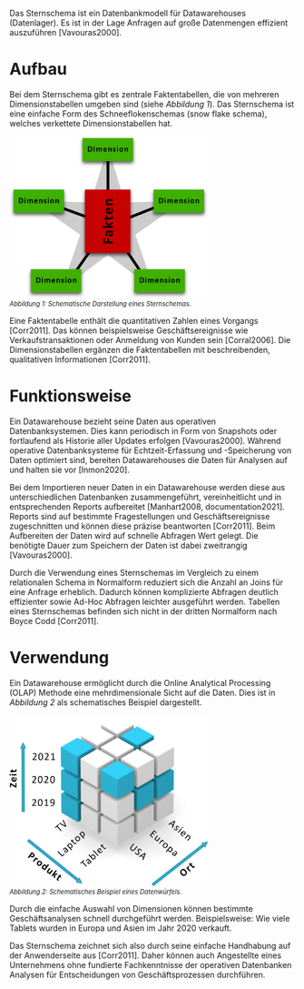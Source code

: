 
Das Sternschema ist ein Datenbankmodell für Datawarehouses (Datenlager). Es ist in der Lage Anfragen auf große Datenmengen effizient auszuführen [Vavouras2000].

# Aufbau

Bei dem Sternschema gibt es zentrale Faktentabellen, die von mehreren Dimensionstabellen umgeben sind (siehe _Abbildung 1_).
Das Sternschema ist eine einfache Form des Schneeflokenschemas (snow flake schema), welches verkettete Dimensionstabellen hat.

<img src="assets/star_schema.png" alt="Schematisches Beispiel eines Sternschemas" style="max-width: 350px; display: block">
<i style="font-size: 80%">Abbildung 1: Schematische Darstellung eines Sternschemas.</i>

Eine Faktentabelle enthält die quantitativen Zahlen eines Vorgangs [Corr2011].
Das können beispielsweise Geschäftsereignisse wie Verkaufstransaktionen oder Anmeldung von Kunden sein [Corral2006].
Die Dimensionstabellen ergänzen die Faktentabellen mit beschreibenden, qualitativen Informationen [Corr2011].

# Funktionsweise

Ein Datawarehouse bezieht seine Daten aus operativen Datenbanksystemen. Dies kann periodisch in Form von Snapshots oder fortlaufend als Historie aller Updates erfolgen [Vavouras2000]. Während operative Datenbanksysteme für Echtzeit-Erfassung und -Speicherung von Daten optimiert sind, bereiten Datawarehouses die Daten für Analysen auf und halten sie vor [Inmon2020].

Bei dem Importieren neuer Daten in ein Datawarehouse werden diese aus unterschiedlichen Datenbanken zusammengeführt, vereinheitlicht und in entsprechenden Reports aufbereitet [Manhart2008, documentation2021]. Reports sind auf bestimmte Fragestellungen und Geschäftsereignisse zugeschnitten und können diese präzise beantworten [Corr2011].
Beim Aufbereiten der Daten wird auf schnelle Abfragen Wert gelegt. Die benötigte Dauer zum Speichern der Daten ist dabei zweitrangig [Vavouras2000].

Durch die Verwendung eines Sternschemas im Vergleich zu einem relationalen Schema in Normalform reduziert sich die Anzahl an Joins für eine Anfrage erheblich.
Dadurch können komplizierte Abfragen deutlich effizienter sowie Ad-Hoc Abfragen leichter ausgeführt werden.
Tabellen eines Sternschemas befinden sich nicht in der dritten Normalform nach Boyce Codd [Corr2011].

# Verwendung

Ein Datawarehouse ermöglicht durch die Online Analytical Processing (OLAP) Methode eine mehrdimensionale Sicht auf die Daten. Dies ist in _Abbildung 2_ als schematisches Beispiel dargestellt.

<img src="assets/data_cube.png" alt="OLAP Data Cube Beispiel" style="max-width: 350px; display: block">
<i style="font-size: 80%">Abbildung 2: Schematisches Beispiel eines Datenwürfels.</i>

Durch die einfache Auswahl von Dimensionen können bestimmte Geschäftsanalysen schnell durchgeführt werden.
Beispielsweise: Wie viele Tablets wurden in Europa und Asien im Jahr 2020 verkauft.

Das Sternschema zeichnet sich also durch seine einfache Handhabung auf der Anwenderseite aus [Corr2011].
Daher können auch Angestellte eines Unternehmens ohne fundierte Fachkenntnisse der operativen Datenbanken Analysen für Entscheidungen von Geschäftsprozessen durchführen.

<!-- OLAP:
- nicht normalisiert ==> duplizierte Daten können auftreten (Daten werden nicht gelöscht, es wird stattdessen ein neues Tupel mit den geänderten Informationen eingefügt)

Star-Schema: Dimensional Data Model (Ralph Kimball Methodology) -->